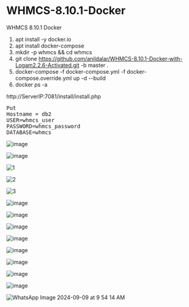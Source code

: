 # WHMCS-8.10.1-Docker
WHMCS 8.10.1 Docker
1. apt install -y docker.io
2. apt install docker-compose
3. mkdir -p whmcs && cd whmcs
4. git clone https://github.com/anildalar/WHMCS-8.10.1-Docker-with-Logam2.2.6-Activated.git -b master .
3. docker-compose -f docker-compose.yml -f docker-compose.override.yml up -d --build
4. docker ps -a 


http://ServerIP:7081/install/install.php

<pre>
Put 
Hostname = db2
USER=whmcs_user
PASSWORD=whmcs_password
DATABASE=whmcs
</pre>


![image](https://github.com/user-attachments/assets/a568c5c2-9036-4e73-bdef-c6f013f296f2)

![image](https://github.com/user-attachments/assets/02573022-fdac-4ba8-a99e-e68a24844acf)

![1](https://github.com/user-attachments/assets/28ae2bd7-d3c6-45ce-a4e6-c0c8f44cd245)

![2](https://github.com/user-attachments/assets/e79c93ea-985f-42c1-9c43-b6b77cd849e5)

![3](https://github.com/user-attachments/assets/90d5dbca-5923-4094-a31e-b5e63a00258c)

![image](https://github.com/user-attachments/assets/380ac940-a11a-4e3b-a397-310fc4d11f28)

![image](https://github.com/user-attachments/assets/52732bef-bf36-462c-b541-f0adb3d4a9f2)

![image](https://github.com/user-attachments/assets/f8d85a90-58ed-42ff-a5b9-d4364d3a47df)

![image](https://github.com/user-attachments/assets/2399e4b2-9cff-43dc-bc50-ab5a110413d8)

![image](https://github.com/user-attachments/assets/1615af47-e3df-4f0a-a368-88c46e0f2c6c)

![image](https://github.com/user-attachments/assets/e038cfce-a528-4cdd-a803-55304f0c730b)

![image](https://github.com/user-attachments/assets/ac87ddfd-0377-4b20-bf57-4b78d3edfd49)

![image](https://github.com/user-attachments/assets/6e95787e-bbc6-4b71-8d7f-c849468997a0)

![WhatsApp Image 2024-09-09 at 9 54 14 AM](https://github.com/user-attachments/assets/48448d32-8129-4db1-aba6-cfb1e2d2a851)
